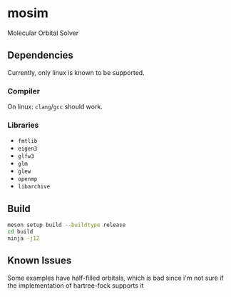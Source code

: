 # mosim
Molecular Orbital Solver

## Dependencies
Currently, only linux is known to be supported.

### Compiler
On linux: `clang`/`gcc` should work.

### Libraries
- `fmtlib`
- `eigen3`
- `glfw3`
- `glm`
- `glew`
- `openmp`
- `libarchive`

## Build 
```sh
meson setup build --buildtype release 
cd build 
ninja -j12
```

## Known Issues
Some examples have half-filled orbitals, which is bad since i'm not sure if the implementation of hartree-fock supports it
